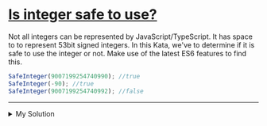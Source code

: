 # [Is integer safe to use?](https://www.codewars.com/kata/55a4f9afeffe4231090000d6)

Not all integers can be represented by JavaScript/TypeScript. It has space to to represent 53bit signed integers. In
this Kata, we've to determine if it is safe to use the integer or not. Make use of the latest ES6 features to find this.

```js
SafeInteger(9007199254740990); //true
SafeInteger(-90); //true
SafeInteger(9007199254740992); //false
```

---

<details><summary>My Solution</summary>

```js
function SafeInteger(n) {
  return Number.isSafeInteger(n);
}
```

</details>
